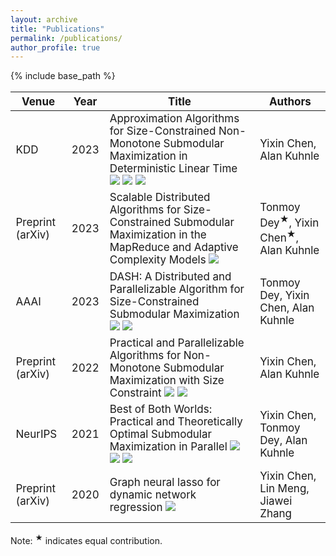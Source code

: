 ```yaml
---
layout: archive
title: "Publications"
permalink: /publications/
author_profile: true
---
```


<style scoped>
table {
  font-size: 17px;
}
</style>

{% include base_path %}


|Venue |Year | Title |Authors|
|----|----|----|----|
|KDD| 2023| Approximation Algorithms for Size-Constrained Non-Monotone Submodular Maximization in Deterministic Linear Time <a href="https://dl.acm.org/doi/abs/10.1145/3580305.3599259" target="_blank"><img src="https://img.shields.io/badge/link-blue?style=flat-square"></a> <a href="https://arxiv.org/abs/2104.06873" target="_blank"><img src="https://img.shields.io/badge/arXiv-green?style=flat-square"></a> <a href="https://gitlab.com/luciacyx/dtm-linear-code.git" target="_blank"><img src="https://img.shields.io/badge/code-gray?style=flat-square"></a>| Yixin Chen, Alan Kuhnle|
|Preprint (arXiv)|2023|Scalable Distributed Algorithms for Size-Constrained Submodular Maximization in the MapReduce and Adaptive Complexity Models <a href="https://arxiv.org/abs/2206.09563" target="_blank"><img src="https://img.shields.io/badge/arXiv-green?style=flat-square"></a>|Tonmoy Dey<sup>&#9733;</sup>, Yixin Chen<sup>&#9733;</sup>, Alan Kuhnle|
|AAAI|2023|DASH: A Distributed and Parallelizable Algorithm for Size-Constrained Submodular Maximization<a href="https://ojs.aaai.org/index.php/AAAI/article/view/25508" target="_blank"><img src="https://img.shields.io/badge/link-blue?style=flat-square"></a> <a href="https://arxiv.org/abs/2206.09563" target="_blank"><img src="https://img.shields.io/badge/arXiv-green?style=flat-square"></a>|Tonmoy Dey, Yixin Chen, Alan Kuhnle|
|Preprint (arXiv)|2022|Practical and Parallelizable Algorithms for Non-Monotone Submodular Maximization with Size Constraint <a href="https://arxiv.org/abs/2009.01947" target="_blank"><img src="https://img.shields.io/badge/arXiv-green?style=flat-square"></a> <a href="https://gitlab.com/luciacyx/nm-adaptive-code.git" target="_blank"><img src="https://img.shields.io/badge/code-gray?style=flat-square"></a>|Yixin Chen, Alan Kuhnle|
|NeurIPS|2021|Best of Both Worlds: Practical and Theoretically Optimal Submodular Maximization in Parallel <a href="https://proceedings.neurips.cc/paper/2021/hash/d63fbf8c3173730f82b150c5ef38b8ff-Abstract.html" target="_blank"><img src="https://img.shields.io/badge/link-blue?style=flat-square"></a> <a href="https://arxiv.org/abs/2111.07917" target="_blank"><img src="https://img.shields.io/badge/arXiv-green?style=flat-square"></a> <a href="https://gitlab.com/deytonmoy000/submodular-bestofbothworlds" target="_blank"><img src="https://img.shields.io/badge/code-gray?style=flat-square"></a>|Yixin Chen, Tonmoy Dey, Alan Kuhnle|
|Preprint (arXiv)|2020|Graph neural lasso for dynamic network regression <a href="https://arxiv.org/abs/1907.11114" target="_blank"><img src="https://img.shields.io/badge/arXiv-green?style=flat-square"></a>|Yixin Chen, Lin Meng, Jiawei Zhang|

<p>Note: <sup>&#9733;</sup> indicates equal contribution.



